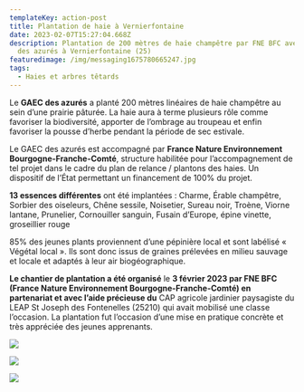 ```yaml
---
templateKey: action-post
title: Plantation de haie à Vernierfontaine
date: 2023-02-07T15:27:04.668Z
description: Plantation de 200 mètres de haie champêtre par FNE BFC avec le GAEC
  des azurés à Vernierfontaine (25)
featuredimage: /img/messaging1675780665247.jpg
tags:
  - Haies et arbres têtards
---
```

Le **GAEC des azurés** a planté 200 mètres linéaires de haie champêtre au sein d’une prairie pâturée. La haie aura à terme plusieurs rôle comme favoriser la biodiversité, apporter de l’ombrage au troupeau et enfin favoriser la pousse d’herbe pendant la période de sec estivale.

Le GAEC des azurés est accompagné par **France Nature Environnement Bourgogne-Franche-Comté**, structure habilitée pour l’accompagnement de tel projet dans le cadre du plan de relance / plantons des haies. Un dispositif de l’État permettant un financement de 100% du projet.

**13 essences différentes** ont été implantées : Charme, Érable champêtre, Sorbier des oiseleurs, Chêne sessile, Noisetier, Sureau noir, Troène, Viorne lantane, Prunelier, Cornouiller sanguin, Fusain d’Europe, épine vinette, groseillier rouge

85% des jeunes plants proviennent d’une pépinière local et sont labélisé « Végétal local ». Ils sont donc issus de graines prélevées en milieu sauvage et locale et adaptés à leur air biogéographique.

**Le chantier de plantation a été organisé** le **3 février 2023 par FNE BFC (France Nature Environnement Bourgogne-Franche-Comté) en partenariat et avec l’aide précieuse du** CAP agricole jardinier paysagiste du LEAP St Joseph des Fontenelles (25210) qui avait mobilisé une classe l’occasion. La plantation fut l’occasion d’une mise en pratique concrète et très appréciée des jeunes apprenants.

![](/img/p2031351.jpg?nf_resize=fit&w=400#center)

![](/img/messaging1675780687579.jpg?nf_resize=fit&w=400#img-center)

![](/img/p2031343.jpg?nf_resize=fit&w=400#center)